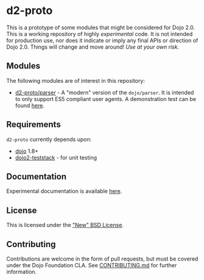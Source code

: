 # d2-proto

This is a prototype of some modules that might be considered for Dojo 2.0.  This is a working repository of highly
*experimental* code.  It is not intended for production use, nor does it indicate or imply any final APIs or direction
of Dojo 2.0.  Things will change and move around!  *Use at your own risk.*

## Modules

The following modules are of interest in this repository:

* [d2-proto/parser](blob/master/parser.js) - A "modern" version of the ``dojo/parser``.  It is intended to only support
  ES5 compliant user agents.  A demonstration test can be found [here](blob/master/test/parser.html).

## Requirements

``d2-proto`` currently depends upon:

* [dojo](/dojo/dojo) 1.8+
* [dojo2-teststack](/csnover/dojo2-teststack) - for unit testing

## Documentation

Experimental documentation is available [here](blob/master/docs/index.md).

## License

This is licensed under the ["New" BSD License](blob/master/LICENSE).

## Contributing

Contributions are welcome in the form of pull requests, but must be covered under the Dojo Foundation CLA.  See
[CONTRIBUTING.md](blob/master/CONTRIBUTING.md) for further information.
